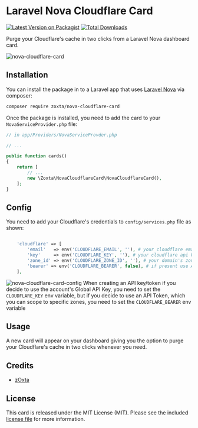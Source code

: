 # Laravel Nova Cloudflare Card

[![Latest Version on Packagist](https://img.shields.io/packagist/v/zOxta/nova-cloudflare-card.svg?style=flat-square)](https://packagist.org/packages/zoxta/nova-cloudflare-card)
[![Total Downloads](https://img.shields.io/packagist/dt/zOxta/nova-cloudflare-card.svg?style=flat-square)](https://packagist.org/packages/zoxta/nova-cloudflare-card)

Purge your Cloudflare's cache in two clicks from a Laravel Nova dashboard card.

![nova-cloudflare-card](https://user-images.githubusercontent.com/2760582/44584363-08938f80-a7a9-11e8-92a7-99497f5bcda5.png)


## Installation

You can install the package in to a Laravel app that uses [Laravel Nova](https://nova.laravel.com) via composer:

```bash
composer require zoxta/nova-cloudflare-card
```

Once the package is installed, you need to add the card to your `NovaServiceProvider.php` file:

```php
// in app/Providers/NovaServiceProvder.php

// ...

public function cards()
{
    return [
        // ...
        new \Zoxta\NovaCloudflareCard\NovaCloudflareCard(),
    ];
}
```

## Config

You need to add your Cloudflare's credentials to `config/services.php` file as shown:

```php

    'cloudflare' => [
        'email'   => env('CLOUDFLARE_EMAIL', ''), # your cloudflare email
        'key'     => env('CLOUDFLARE_KEY', ''), # your cloudflare api key, from https://dash.cloudflare.com/profile
        'zone_id' => env('CLOUDFLARE_ZONE_ID', ''), # your domain's zone id, from the domain overview page
        'bearer' => env('CLOUDFLARE_BEARER', false), # if present use Authorization Bearer token instead of X-Auth-Key Header, use X-Auth if acc token, and Bearer if scoped token
    ],

```

![nova-cloudflare-card-config](https://user-images.githubusercontent.com/2760582/44584370-0c271680-a7a9-11e8-89ed-74ec4a0d233a.png)
When creating an API key/token if you decide to use the account's Global API Key, you need to set the `CLOUDFLARE_KEY` env variable, but if you decide to use an API Token, which you can scope to specific zones, you need to set the `CLOUDFLARE_BEARER` env variable

## Usage

A new card will appear on your dashboard giving you the option to purge your Cloudflare's cache in two clicks whenever you need.


## Credits

- [zOxta](https://github.com/zOxta)

## License

This card is released under the MIT License (MIT). Please see the included [license file](LICENSE.md) for more information.
